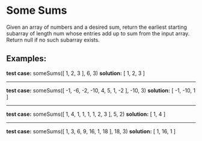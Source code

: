 Some Sums
=========

Given an array of numbers and a desired sum, return the earliest starting subarray of length num whose entries add up to sum from the input array. Return null if no such subarray exists.

Examples:
---------

**test case:** someSums([ 1, 2, 3 ], 6, 3) 
**solution:** [ 1, 2, 3 ]

---

**test case:** someSums([ -1, -6, -2, -10, 4, 5, 1, -2 ], -10, 3)
**solution:** [ -1, -10, 1 ]

---

**test case:** someSums([ 1, 4, 1, 1, 1, 1, 2, 3 ], 5, 2)
**solution:** [ 1, 4 ]

---

**test case:** someSums([ 1, 3, 6, 9, 16, 1, 18 ], 18, 3)
**solution:** [ 1, 16, 1 ]
